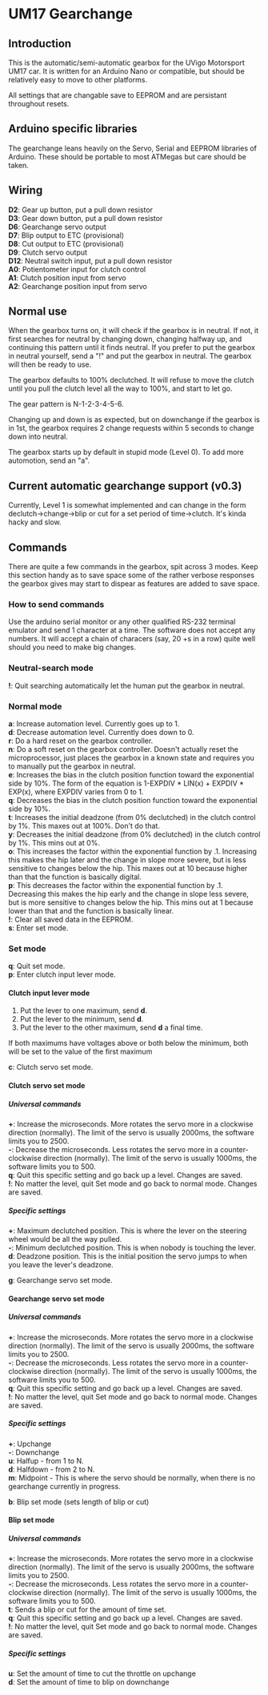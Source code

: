 # UM17 Gearchange

## Introduction
This is the automatic/semi-automatic gearbox for the UVigo Motorsport UM17 car. It is written for an Arduino Nano or compatible, but should be relatively easy to move to other platforms.

All settings that are changable save to EEPROM and are persistant throughout resets.

## Arduino specific libraries
The gearchange leans heavily on the Servo, Serial and EEPROM libraries of Arduino. These should be portable to most ATMegas but care should be taken.

## Wiring
**D2**: Gear up button, put a pull down resistor  
**D3**: Gear down button, put a pull down resistor  
**D6**: Gearchange servo output  
**D7**: Blip output to ETC (provisional)  
**D8**: Cut output to ETC (provisional)  
**D9**: Clutch servo output  
**D12**: Neutral switch input, put a pull down resistor  
**A0**: Potientometer input for clutch control  
**A1**: Clutch position input from servo  
**A2**: Gearchange position input from servo  

## Normal use
When the gearbox turns on, it will check if the gearbox is in neutral. If not, it first searches for neutral by changing down, changing halfway up, and continuing this pattern until it finds neutral. If you prefer to put the gearbox in neutral yourself, send a "!" and put the gearbox in neutral. The gearbox will then be ready to use.

The gearbox defaults to 100% declutched. It will refuse to move the clutch until you pull the clutch level all the way to 100%, and start to let go. 

The gear pattern is N-1-2-3-4-5-6.

Changing up and down is as expected, but on downchange if the gearbox is in 1st, the gearbox requires 2 change requests within 5 seconds to change down into neutral. 

The gearbox starts up by default in stupid mode (Level 0). To add more automotion, send an "a".

## Current automatic gearchange support (v0.3)
Currently, Level 1 is somewhat implemented and can change in the form declutch->change->blip or cut for a set period of time->clutch. It's kinda hacky and slow.

## Commands
There are quite a few commands in the gearbox, spit across 3 modes. Keep this section handy as to save space some of the rather verbose responses the gearbox gives may start to dispear as features are added to save space.

### How to send commands
Use the arduino serial monitor or any other qualified RS-232 terminal emulator and send 1 character at a time. The software does not accept any numbers. It will accept a chain of characers (say, 20 +s in a row) quite well should you need to make big changes.

### Neutral-search mode
**!**: Quit searching automatically let the human put the gearbox in neutral.  

### Normal mode
**a**: Increase automation level. Currently goes up to 1.  
**d**: Decrease automation level. Currently does down to 0.  
**r**: Do a hard reset on the gearbox controller.  
**n**: Do a soft reset on the gearbox controller. Doesn't actually reset the microprocessor, just places the gearbox in a known state and requires you to manually put the gearbox in neutral.  
**e**: Increases the bias in the clutch position function toward the exponential side by 10%. The form of the equation is 1-EXPDIV * LIN(x) + EXPDIV * EXP(x), where EXPDIV varies from 0 to 1.  
**q**: Decreases the bias in the clutch position function toward the exponential side by 10%.  
**t**: Increases the initial deadzone (from 0% declutched) in the clutch control by 1%. This maxes out at 100%. Don't do that.  
**y**: Decreases the initial deadzone (from 0% declutched) in the clutch control by 1%. This mins out at 0%.  
**o**: This increases the factor within the exponential function by .1. Increasing this makes the hip later and the change in slope more severe, but is less sensitive to changes below the hip. This maxes out at 10 because higher than that the function is basically digital.  
**p**: This decreases the factor within the exponential function by .1. Decreasing this makes the hip early and the change in slope less severe, but is more sensitive to changes below the hip. This mins out at 1 because lower than that and the function is basically linear.  
**!**: Clear all saved data in the EEPROM.  
**s**: Enter set mode.  

### Set mode
**q**: Quit set mode.  
**p**: Enter clutch input lever mode.  
#### Clutch input lever mode
1. Put the lever to one maximum, send **d**.
2. Put the lever to the minimum, send **d**.
3. Put the lever to the other maximum, send **d** a final time.

If both maximums have voltages above or both below the minimum, both will be set to the value of the first maximum  

**c**: Clutch servo set mode.  
#### Clutch servo set mode
##### Universal commands
**+**: Increase the microseconds. More rotates the servo more in a clockwise direction (normally). The limit of the servo is usually 2000ms, the software limits you to 2500.  
**-**: Decrease the microseconds. Less rotates the servo more in a counter-clockwise direction (normally). The limit of the servo is usually 1000ms, the software limits you to 500.  
**q**: Quit this specific setting and go back up a level. Changes are saved.  
**!**: No matter the level, quit Set mode and go back to normal mode. Changes are saved.  
##### Specific settings
**+**: Maximum declutched position. This is where the lever on the steering wheel would be all the way pulled.  
**-**: Minimum declutched position. This is when nobody is touching the lever.  
**d**: Deadzone position. This is the initial position the servo jumps to when you leave the lever's deadzone.  

**g**: Gearchange servo set mode.  
#### Gearchange servo set mode
##### Universal commands
**+**: Increase the microseconds. More rotates the servo more in a clockwise direction (normally). The limit of the servo is usually 2000ms, the software limits you to 2500.  
**-**: Decrease the microseconds. Less rotates the servo more in a counter-clockwise direction (normally). The limit of the servo is usually 1000ms, the software limits you to 500.  
**q**: Quit this specific setting and go back up a level. Changes are saved.  
**!**: No matter the level, quit Set mode and go back to normal mode. Changes are saved.  
##### Specific settings
**+**: Upchange  
**-**: Downchange  
**u**: Halfup - from 1 to N.  
**d**: Halfdown - from 2 to N.  
**m**: Midpoint - This is where the servo should be normally, when there is no gearchange currently in progress.  

**b**: Blip set mode (sets length of blip or cut)  
#### Blip set mode
##### Universal commands
**+**: Increase the microseconds. More rotates the servo more in a clockwise direction (normally). The limit of the servo is usually 2000ms, the software limits you to 2500.  
**-**: Decrease the microseconds. Less rotates the servo more in a counter-clockwise direction (normally). The limit of the servo is usually 1000ms, the software limits you to 500.  
**t**: Sends a blip or cut for the amount of time set.  
**q**: Quit this specific setting and go back up a level. Changes are saved.  
**!**: No matter the level, quit Set mode and go back to normal mode. Changes are saved.  
##### Specific settings
**u**: Set the amount of time to cut the throttle on upchange  
**d**: Set the amount of time to blip on downchange  
